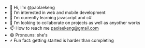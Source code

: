 - 👋 Hi, I’m @paolaekeng
- 👀 I’m interested in web and mobile development
- 🌱 I’m currently learning javascript and c#
- 💞️ I’m looking to collaborate on projects as well as anyother works
- 📫 How to reach me paolaekeng@gmail.com
- 😄 Pronouns: she's
- ⚡ Fun fact: getting started is harder than completing

<!---
paolaekeng/paolaekeng is a ✨ special ✨ repository because its `README.md` (this file) appears on your GitHub profile.
You can click the Preview link to take a look at your changes.
--->

